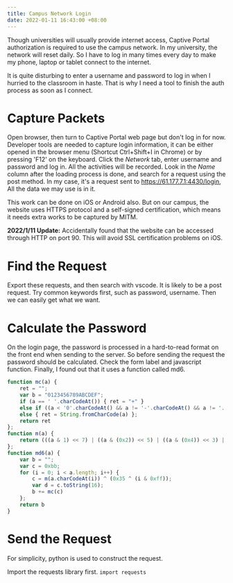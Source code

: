 ```yaml
---
title: Campus Network Login
date: 2022-01-11 16:43:00 +08:00
---
```


Though universities will usually provide internet access, Captive Portal authorization is required to use the campus network. In my university, the network will reset daily. So I have to log in many times every day to make my phone, laptop or tablet connect to the internet.

It is quite disturbing to enter a username and password to log in when I hurried to the classroom in haste. That is why I need a tool to finish the auth process as soon as I connect.

# Capture Packets

Open browser, then turn to Captive Portal web page but don't log in for now.  Developer tools are needed to capture login information, it can be either opened in the browser menu (Shortcut Ctrl\+Shift\+I in Chrome) or by pressing 'F12' on the keyboard. Click the *Network* tab, enter username and password and log in. All the activities will be recorded. Look in the *Name* column after the loading process is done, and search for a request using the post method. In my case, it's a request sent to https://61.177.7.1:4430/login, All the data we may use is in it.

This work can be done on iOS or Android also. But on our campus, the website uses HTTPS protocol and a self-signed certification, which means it needs extra works to be captured by MITM.

**2022/1/11 Update:**
Accidentally found that the website can be accessed through HTTP on port 90. This will avoid SSL certification problems on iOS.

# Find the Request

Export these requests, and then search with vscode. It is likely to be a post request. Try common keywords first, such as password, username. Then we can easily get what we want.

# Calculate the Password

On the login page, the password is processed in a hard-to-read format on the front end when sending to the server. So before sending the request the password should be calculated. Check the form label and javascript function. Finally, I found out that it uses a function called md6.
```javascript
function mc(a) {
    ret = "";
    var b = "0123456789ABCDEF";
    if (a == ' '.charCodeAt()) { ret = "+" }
    else if ((a < '0'.charCodeAt() && a != '-'.charCodeAt() && a != '.'.charCodeAt()) || (a < 'A'.charCodeAt() && a > '9'.charCodeAt()) || (a > 'Z'.charCodeAt() && a < 'a'.charCodeAt() && a != '_'.charCodeAt()) || (a > 'z'.charCodeAt())) { ret = "%"; ret += b.charAt(a >> 4); ret += b.charAt(a & 15) }
    else { ret = String.fromCharCode(a) };
    return ret
};
function m(a) {
    return (((a & 1) << 7) | ((a & (0x2)) << 5) | ((a & (0x4)) << 3) | ((a & (0x8)) << 1) | ((a & (0x10)) >> 1) | ((a & (0x20)) >> 3) | ((a & (0x40)) >> 5) | ((a & (0x80)) >> 7))
};
function md6(a) {
    var b = "";
    var c = 0xbb;
    for (i = 0; i < a.length; i++) {
        c = m(a.charCodeAt(i)) ^ (0x35 ^ (i & 0xff));
        var d = c.toString(16);
        b += mc(c)
    };
    return b
}
```

# Send the Request

For simplicity, python is used to construct the request.

Import the requests library first.
`import requests`